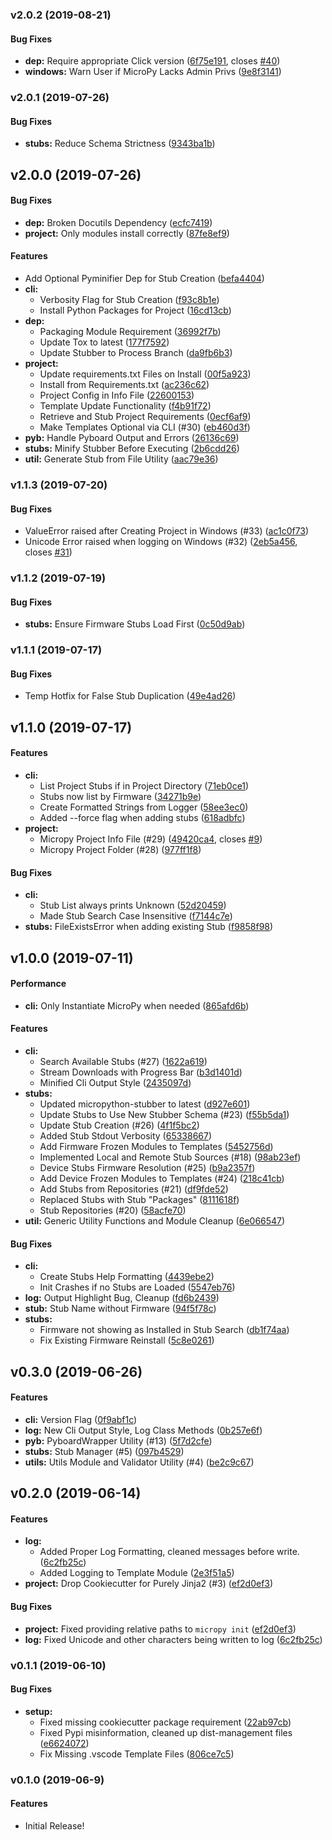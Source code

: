 <a name="v2.0.2"></a>
### v2.0.2 (2019-08-21)


#### Bug Fixes

* **dep:**  Require appropriate Click version ([6f75e191](6f75e191), closes [#40](40))
* **windows:**  Warn User if MicroPy Lacks Admin Privs ([9e8f3141](9e8f3141))



<a name="v2.0.1"></a>
### v2.0.1 (2019-07-26)


#### Bug Fixes

* **stubs:**  Reduce Schema Strictness ([9343ba1b](9343ba1b))



<a name="v2.0.0"></a>
## v2.0.0 (2019-07-26)


#### Bug Fixes

* **dep:**  Broken Docutils Dependency ([ecfc7419](ecfc7419))
* **project:**  Only modules install correctly ([87fe8ef9](87fe8ef9))

#### Features

*   Add Optional Pyminifier Dep for Stub Creation ([befa4404](befa4404))
* **cli:**
  *  Verbosity Flag for Stub Creation ([f93c8b1e](f93c8b1e))
  *  Install Python Packages for Project ([16cd13cb](16cd13cb))
* **dep:**
  *  Packaging Module Requirement ([36992f7b](36992f7b))
  *  Update Tox to latest ([177f7592](177f7592))
  *  Update Stubber to Process Branch ([da9fb6b3](da9fb6b3))
* **project:**
  *  Update requirements.txt Files on Install ([00f5a923](00f5a923))
  *  Install from Requirements.txt ([ac236c62](ac236c62))
  *  Project Config in Info File ([22600153](22600153))
  *  Template Update Functionality ([f4b91f72](f4b91f72))
  *  Retrieve and Stub Project Requirements ([0ecf6af9](0ecf6af9))
  *  Make Templates Optional via CLI (#30) ([eb460d3f](eb460d3f))
* **pyb:**  Handle Pyboard Output and Errors ([26136c69](26136c69))
* **stubs:**  Minify Stubber Before Executing ([2b6cdd26](2b6cdd26))
* **util:**  Generate Stub from File Utility ([aac79e36](aac79e36))



<a name="v1.1.3"></a>
### v1.1.3 (2019-07-20)


#### Bug Fixes

*   ValueError raised after Creating Project in Windows (#33) ([ac1c0f73](ac1c0f73))
*   Unicode Error raised when logging on Windows (#32) ([2eb5a456](2eb5a456), closes [#31](31))



<a name="v1.1.2"></a>
### v1.1.2 (2019-07-19)


#### Bug Fixes

* **stubs:**  Ensure Firmware Stubs Load First ([0c50d9ab](0c50d9ab))



<a name="v1.1.1"></a>
### v1.1.1 (2019-07-17)


#### Bug Fixes

*   Temp Hotfix for False Stub Duplication ([49e4ad26](49e4ad26))



<a name="v1.1.0"></a>
## v1.1.0 (2019-07-17)


#### Features

* **cli:**
  *  List Project Stubs if in Project Directory ([71eb0ce1](71eb0ce1))
  *  Stubs now list by Firmware ([34271b9e](34271b9e))
  *  Create Formatted Strings from Logger ([58ee3ec0](58ee3ec0))
  *  Added --force flag when adding stubs ([618adbfc](618adbfc))
* **project:**
  *  Micropy Project Info File (#29) ([49420ca4](49420ca4), closes [#9](9))
  *  Micropy Project Folder (#28) ([977ff1f8](977ff1f8))

#### Bug Fixes

* **cli:**
  *  Stub List always prints Unknown ([52d20459](52d20459))
  *  Made Stub Search Case Insensitive ([f7144c7e](f7144c7e))
* **stubs:**  FileExistsError when adding existing Stub ([f9858f98](f9858f98))



<a name="v1.0.0"></a>
## v1.0.0 (2019-07-11)


#### Performance

* **cli:**  Only Instantiate MicroPy when needed ([865afd6b](865afd6b))

#### Features

* **cli:**
  *  Search Available Stubs (#27) ([1622a619](1622a619))
  *  Stream Downloads with Progress Bar ([b3d1401d](b3d1401d))
  *  Minified Cli Output Style ([2435097d](2435097d))
* **stubs:**
  *  Updated micropython-stubber to latest ([d927e601](d927e601))
  *  Update Stubs to Use New Stubber Schema (#23) ([f55b5da1](f55b5da1))
  *  Update Stub Creation (#26) ([4f1f5bc2](4f1f5bc2))
  *  Added Stub Stdout Verbosity ([65338667](65338667))
  *  Add Firmware Frozen Modules to Templates ([5452756d](5452756d))
  *  Implemented Local and Remote Stub Sources (#18) ([98ab23ef](98ab23ef))
  *  Device Stubs Firmware Resolution (#25) ([b9a2357f](b9a2357f))
  *  Add Device Frozen Modules to Templates (#24) ([218c41cb](218c41cb))
  *  Add Stubs from Repositories (#21) ([df9fde52](df9fde52))
  *  Replaced Stubs with Stub "Packages" ([8111618f](8111618f))
  *  Stub Repositories (#20) ([58acfe70](58acfe70))
* **util:**  Generic Utility Functions and Module Cleanup ([6e066547](6e066547))

#### Bug Fixes

* **cli:**
  * Create Stubs Help Formatting ([4439ebe2](4439ebe2))
  * Init Crashes if no Stubs are Loaded ([5547eb76](5547eb76))
* **log:**  Output Highlight Bug, Cleanup ([fd6b2439](fd6b2439))
* **stub:**  Stub Name without Firmware ([94f5f78c](94f5f78c))
* **stubs:**
  *  Firmware not showing as Installed in Stub Search ([db1f74aa](db1f74aa))
  *  Fix Existing Firmware Reinstall ([5c8e0261](5c8e0261))



<a name="v0.3.0"></a>
## v0.3.0 (2019-06-26)


#### Features

* **cli:**  Version Flag ([0f9abf1c](0f9abf1c))
* **log:**  New Cli Output Style, Log Class Methods ([0b257e6f](0b257e6f))
* **pyb:**  PyboardWrapper Utility (#13) ([5f7d2cfe](5f7d2cfe))
* **stubs:**  Stub Manager (#5) ([097b4529](097b4529))
* **utils:**  Utils Module and Validator Utility  (#4) ([be2c9c67](be2c9c67))



<a name="v0.2.0"></a>
## v0.2.0 (2019-06-14)


#### Features

* **log:**
  *  Added Proper Log Formatting, cleaned messages before write. ([6c2fb25c](6c2fb25c))
  *  Added Logging to Template Module ([2e3f51a5](2e3f51a5))
* **project:**  Drop Cookiecutter for Purely Jinja2 (#3) ([ef2d0ef3](ef2d0ef3))

#### Bug Fixes

* **project:** Fixed providing relative paths to `micropy init` ([ef2d0ef3](ef2d0ef3))
* **log:** Fixed Unicode and other characters being written to log ([6c2fb25c](6c2fb25c))



<a name="v0.1.1"></a>
### v0.1.1 (2019-06-10)


#### Bug Fixes

* **setup:**
  *  Fixed missing cookiecutter package requirement ([22ab97cb](22ab97cb))
  *  Fixed Pypi misinformation, cleaned up dist-management files ([e6624072](e6624072))
  *  Fix Missing .vscode Template Files ([806ce7c5](806ce7c5))


<a name="v0.1.0"></a>
### v0.1.0 (2019-06-9)


#### Features

* Initial Release!



